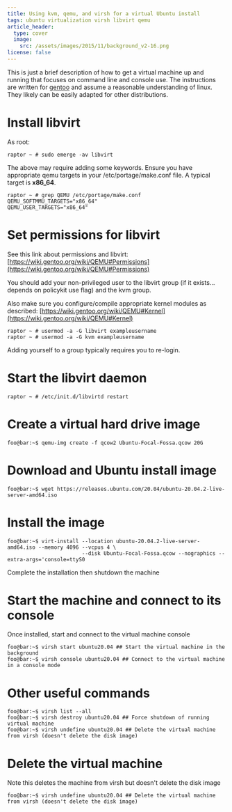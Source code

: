 ```yaml
---
title: Using kvm, qemu, and virsh for a virtual Ubuntu install
tags: ubuntu virtualization virsh libvirt qemu
article_header:
  type: cover
  image: 
    src: /assets/images/2015/11/background_v2-16.png
license: false
---
```


This is just a brief description of how to get a virtual machine up
and running that focuses on command line and console use.  The
instructions are written for [gentoo](https://www.gentoo.org) and
assume a reasonable understanding of linux. They likely can be easily
adapted for other distributions.

# Install libvirt

As root:

```console
raptor ~ # sudo emerge -av libvirt
```

The above may require adding some keywords.  Ensure you have
appropriate qemu targets in your /etc/portage/make.conf file.  A
typical target is **x86_64**.

```console
raptor ~ # grep QEMU /etc/portage/make.conf
QEMU_SOFTMMU_TARGETS="x86_64"
QEMU_USER_TARGETS="x86_64"
```

# Set permissions for libvirt

See this link about permissions and libvirt:
[https://wiki.gentoo.org/wiki/QEMU#Permissions](https://wiki.gentoo.org/wiki/QEMU#Permissions)

You should add your non-privileged user to the libvirt group (if it
exists... depends on policykit use flag) and the kvm group.

Also make sure you configure/compile appropriate kernel modules as described:
[https://wiki.gentoo.org/wiki/QEMU#Kernel](https://wiki.gentoo.org/wiki/QEMU#Kernel)


```console
raptor ~ # usermod -a -G libvirt exampleusername
raptor ~ # usermod -a -G kvm exampleusername
```

Adding yourself to a group typically requires you to re-login.

# Start the libvirt daemon

```console
raptor ~ # /etc/init.d/libvirtd restart
```

# Create a virtual hard drive image

```console
foo@bar:~$ qemu-img create -f qcow2 Ubuntu-Focal-Fossa.qcow 20G
```

# Download and Ubuntu install image

```console
foo@bar:~$ wget https://releases.ubuntu.com/20.04/ubuntu-20.04.2-live-server-amd64.iso
```

# Install the image

```console
foo@bar:~$ virt-install --location ubuntu-20.04.2-live-server-amd64.iso --memory 4096 --vcpus 4 \
                        --disk Ubuntu-Focal-Fossa.qcow --nographics --extra-args='console=ttyS0
```

Complete the installation then shutdown the machine

# Start the machine and connect to its console

Once installed, start and connect to the virtual machine console

```console
foo@bar:~$ virsh start ubuntu20.04 ## Start the virtual machine in the background
foo@bar:~$ virsh console ubuntu20.04 ## Connect to the virtual machine in a console mode
```

# Other useful commands

```console
foo@bar:~$ virsh list --all
foo@bar:~$ virsh destroy ubuntu20.04 ## Force shutdown of running virtual machine
foo@bar:~$ virsh undefine ubuntu20.04 ## Delete the virtual machine from virsh (doesn't delete the disk image)
```

# Delete the virtual machine

Note this deletes the machine from virsh but doesn't delete the disk image

```console
foo@bar:~$ virsh undefine ubuntu20.04 ## Delete the virtual machine from virsh (doesn't delete the disk image)
```
